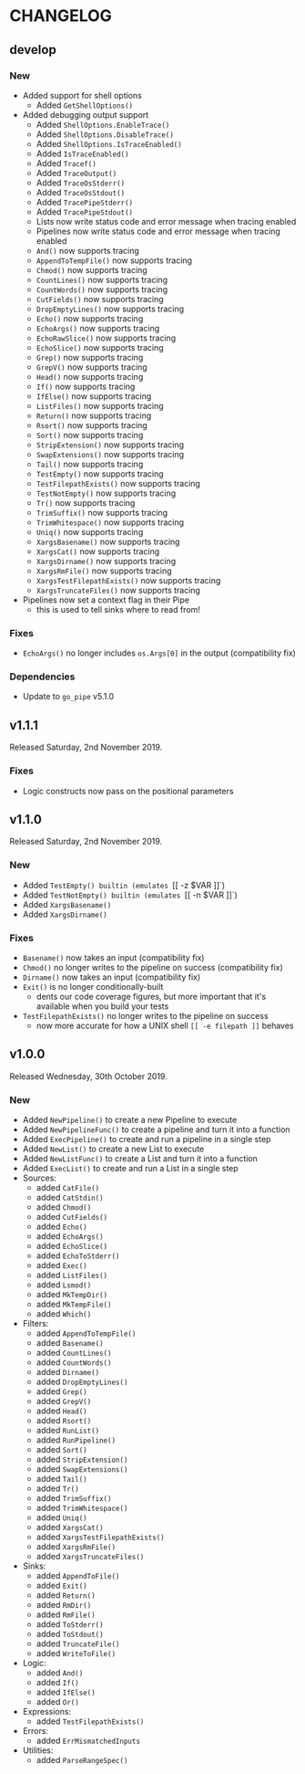 # CHANGELOG

## develop

### New

* Added support for shell options
  - Added `GetShellOptions()`
* Added debugging output support
  - Added `ShellOptions.EnableTrace()`
  - Added `ShellOptions.DisableTrace()`
  - Added `ShellOptions.IsTraceEnabled()`
  - Added `IsTraceEnabled()`
  - Added `Tracef()`
  - Added `TraceOutput()`
  - Added `TraceOsStderr()`
  - Added `TraceOsStdout()`
  - Added `TracePipeStderr()`
  - Added `TracePipeStdout()`
  - Lists now write status code and error message when tracing enabled
  - Pipelines now write status code and error message when tracing enabled
  - `And()` now supports tracing
  - `AppendToTempFile()` now supports tracing
  - `Chmod()` now supports tracing
  - `CountLines()` now supports tracing
  - `CountWords()` now supports tracing
  - `CutFields()` now supports tracing
  - `DropEmptyLines()` now supports tracing
  - `Echo()` now supports tracing
  - `EchoArgs()` now supports tracing
  - `EchoRawSlice()` now supports tracing
  - `EchoSlice()` now supports tracing
  - `Grep()` now supports tracing
  - `GrepV()` now supports tracing
  - `Head()` now supports tracing
  - `If()` now supports tracing
  - `IfElse()` now supports tracing
  - `ListFiles()` now supports tracing
  - `Return()` now supports tracing
  - `Rsort()` now supports tracing
  - `Sort()` now supports tracing
  - `StripExtension()` now supports tracing
  - `SwapExtensions()` now supports tracing
  - `Tail()` now supports tracing
  - `TestEmpty()` now supports tracing
  - `TestFilepathExists()` now supports tracing
  - `TestNotEmpty()` now supports tracing
  - `Tr()` now supports tracing
  - `TrimSuffix()` now supports tracing
  - `TrimWhitespace()` now supports tracing
  - `Uniq()` now supports tracing
  - `XargsBasename()` now supports tracing
  - `XargsCat()` now supports tracing
  - `XargsDirname()` now supports tracing
  - `XargsRmFile()` now supports tracing
  - `XargsTestFilepathExists()` now supports tracing
  - `XargsTruncateFiles()` now supports tracing
* Pipelines now set a context flag in their Pipe
  - this is used to tell sinks where to read from!

### Fixes

* `EchoArgs()` no longer includes `os.Args[0]` in the output (compatibility fix)

### Dependencies

* Update to `go_pipe` v5.1.0

## v1.1.1

Released Saturday, 2nd November 2019.

### Fixes

* Logic constructs now pass on the positional parameters

## v1.1.0

Released Saturday, 2nd November 2019.

### New

* Added `TestEmpty() builtin (emulates `[[ -z $VAR ]]`)
* Added `TestNotEmpty() builtin (emulates `[[ -n $VAR ]]`)
* Added `XargsBasename()`
* Added `XargsDirname()`

### Fixes

* `Basename()` now takes an input (compatibility fix)
* `Chmod()` no longer writes to the pipeline on success (compatibility fix)
* `Dirname()` now takes an input (compatibility fix)
* `Exit()` is no longer conditionally-built
  - dents our code coverage figures, but more important that it's available when you build your tests
* `TestFilepathExists()` no longer writes to the pipeline on success
  - now more accurate for how a UNIX shell `[[ -e filepath ]]` behaves

## v1.0.0

Released Wednesday, 30th October 2019.

### New

* Added `NewPipeline()` to create a new Pipeline to execute
* Added `NewPipelineFunc()` to create a pipeline and turn it into a function
* Added `ExecPipeline()` to create and run a pipeline in a single step
* Added `NewList()` to create a new List to execute
* Added `NewListFunc()` to create a List and turn it into a function
* Added `ExecList()` to create and run a List in a single step
* Sources:
  - added `CatFile()`
  - added `CatStdin()`
  - added `Chmod()`
  - added `CutFields()`
  - added `Echo()`
  - added `EchoArgs()`
  - added `EchoSlice()`
  - added `EchoToStderr()`
  - added `Exec()`
  - added `ListFiles()`
  - added `Lsmod()`
  - added `MkTempDir()`
  - added `MkTempFile()`
  - added `Which()`
* Filters:
  - added `AppendToTempFile()`
  - added `Basename()`
  - added `CountLines()`
  - added `CountWords()`
  - added `Dirname()`
  - added `DropEmptyLines()`
  - added `Grep()`
  - added `GrepV()`
  - added `Head()`
  - added `Rsort()`
  - added `RunList()`
  - added `RunPipeline()`
  - added `Sort()`
  - added `StripExtension()`
  - added `SwapExtensions()`
  - added `Tail()`
  - added `Tr()`
  - added `TrimSuffix()`
  - added `TrimWhitespace()`
  - added `Uniq()`
  - added `XargsCat()`
  - added `XargsTestFilepathExists()`
  - added `XargsRmFile()`
  - added `XargsTruncateFiles()`
* Sinks:
  - added `AppendToFile()`
  - added `Exit()`
  - added `Return()`
  - added `RmDir()`
  - added `RmFile()`
  - added `ToStderr()`
  - added `ToStdout()`
  - added `TruncateFile()`
  - added `WriteToFile()`
* Logic:
  - added `And()`
  - added `If()`
  - added `IfElse()`
  - added `Or()`
* Expressions:
  - added `TestFilepathExists()`
* Errors:
  - added `ErrMismatchedInputs`
* Utilities:
  - added `ParseRangeSpec()`